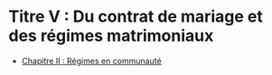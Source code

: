 # Titre V : Du contrat de mariage et des régimes matrimoniaux

- [Chapitre II : Régimes en communauté](chapitre-ii)

